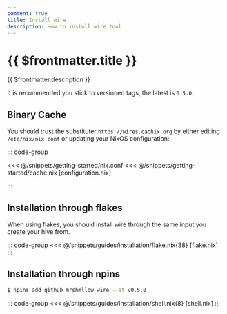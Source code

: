 ```yaml
---
comment: true
title: Install wire
description: How to install wire tool.
---
```


# {{ $frontmatter.title }}

{{ $frontmatter.description }}

It is recommended you stick to versioned tags, the latest is `0.5.0`.

## Binary Cache

You should trust the substituter `https://wires.cachix.org` by
either editing `/etc/nix/nix.conf` or updating your NixOS configuration:

::: code-group

<<< @/snippets/getting-started/nix.conf
<<< @/snippets/getting-started/cache.nix [configuration.nix]

:::

## Installation through flakes

When using flakes, you should install wire through the same input you create
your hive from.

::: code-group
<<< @/snippets/guides/installation/flake.nix{38} [flake.nix]
:::

## Installation through npins

```sh
$ npins add github mrshmllow wire --at v0.5.0
```

::: code-group
<<< @/snippets/guides/installation/shell.nix{8} [shell.nix]
:::
